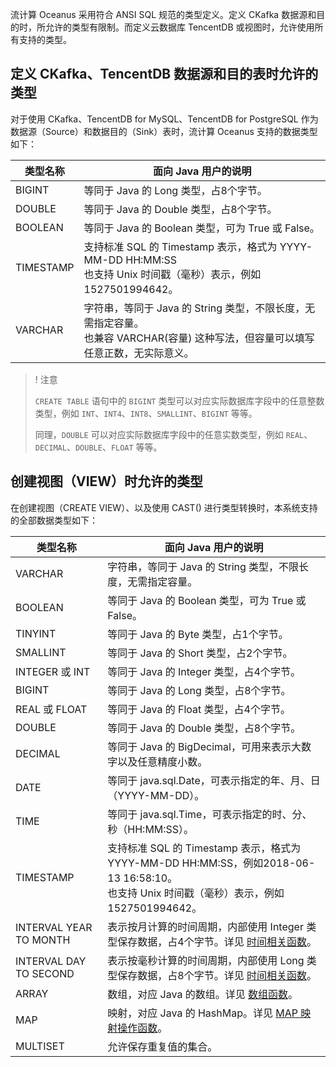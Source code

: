 流计算 Oceanus 采用符合 ANSI SQL 规范的类型定义。定义 CKafka 数据源和目的时，所允许的类型有限制。而定义云数据库 TencentDB 或视图时，允许使用所有支持的类型。

## 定义 CKafka、TencentDB 数据源和目的表时允许的类型

对于使用 CKafka、TencentDB for MySQL、TencentDB for PostgreSQL 作为数据源（Source）和数据目的（Sink）表时，流计算 Oceanus 支持的数据类型如下：

| 类型名称  | 面向 Java 用户的说明  |
| --------- | -----------------------------|
| BIGINT    | 等同于 Java 的 Long 类型，占8个字节。                      |
| DOUBLE    | 等同于 Java 的 Double 类型，占8个字节。                    |
| BOOLEAN   | 等同于 Java 的 Boolean 类型，可为 True 或 False。            |
| TIMESTAMP | 支持标准 SQL 的 Timestamp 表示，格式为 YYYY-MM-DD HH:MM:SS<br>也支持 Unix 时间戳（毫秒）表示，例如1527501994642。 |
| VARCHAR   | 字符串，等同于 Java 的 String 类型，不限长度，无需指定容量。<br>也兼容 VARCHAR(容量) 这种写法，但容量可以填写任意正数，无实际意义。 |

> ! 注意
>
> `CREATE TABLE` 语句中的 `BIGINT` 类型可以对应实际数据库字段中的任意整数类型，例如 `INT`、`INT4`、`INT8`、`SMALLINT`、`BIGINT` 等等。
>
> 同理，`DOUBLE` 可以对应实际数据库字段中的任意实数类型，例如 `REAL`、`DECIMAL`、`DOUBLE`、`FLOAT` 等等。

## 创建视图（VIEW）时允许的类型

在创建视图（CREATE VIEW）、以及使用 CAST() 进行类型转换时，本系统支持的全部数据类型如下：

| 类型名称               | 面向 Java 用户的说明                                         |
| ---------------------- | ------------------------------------------------------------ |
| VARCHAR                | 字符串，等同于 Java 的 String 类型，不限长度，无需指定容量。 |
| BOOLEAN                | 等同于 Java 的 Boolean 类型，可为 True 或 False。            |
| TINYINT                | 等同于 Java 的 Byte 类型，占1个字节。                      |
| SMALLINT               | 等同于 Java 的 Short 类型，占2个字节。                     |
| INTEGER 或 INT         | 等同于 Java 的 Integer 类型，占4个字节。                   |
| BIGINT                 | 等同于 Java 的 Long 类型，占8个字节。                      |
| REAL 或 FLOAT          | 等同于 Java 的 Float 类型，占4个字节。                     |
| DOUBLE                 | 等同于 Java 的 Double 类型，占8个字节。                    |
| DECIMAL                | 等同于 Java 的 BigDecimal，可用来表示大数字以及任意精度小数。 |
| DATE                   | 等同于 java.sql.Date，可表示指定的年、月、日（YYYY-MM-DD）。 |
| TIME                   | 等同于 java.sql.Time，可表示指定的时、分、秒（HH:MM:SS）。   |
| TIMESTAMP              | 支持标准 SQL 的 Timestamp 表示，格式为 YYYY-MM-DD HH:MM:SS，例如2018-06-13 16:58:10。<br>也支持 Unix 时间戳（毫秒）表示，例如1527501994642。 |
| INTERVAL YEAR TO MONTH | 表示按月计算的时间周期，内部使用 Integer 类型保存数据，占4个字节。详见 [时间相关函数](/document/product/849/18075)。 |
| INTERVAL DAY TO SECOND | 表示按毫秒计算的时间周期，内部使用 Long 类型保存数据，占8个字节。详见 [时间相关函数](/document/product/849/18075)。 |
| ARRAY                  | 数组，对应 Java 的数组。详见 [数组函数](https://cloud.tencent.com/document/product/849/18074?lang=cn#.E6.95.B0.E7.BB.84.E5.87.BD.E6.95.B0)。 |
| MAP                    | 映射，对应 Java 的 HashMap。详见 [MAP 映射操作函数](https://cloud.tencent.com/document/product/849/18074?lang=cn#map-.E6.98.A0.E5.B0.84.E6.93.8D.E4.BD.9C.E5.87.BD.E6.95.B0)。 |
| MULTISET               | 允许保存重复值的集合。     |

